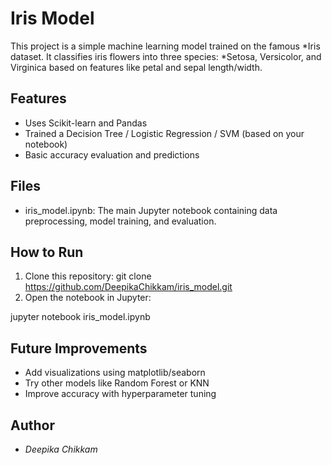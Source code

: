# Iris Model

This project is a simple machine learning model trained on the famous *Iris dataset. It classifies iris flowers into three species: *Setosa, Versicolor, and Virginica based on features like petal and sepal length/width.

## Features
- Uses Scikit-learn and Pandas
- Trained a Decision Tree / Logistic Regression / SVM (based on your notebook)
- Basic accuracy evaluation and predictions

## Files
- iris_model.ipynb: The main Jupyter notebook containing data preprocessing, model training, and evaluation.

## How to Run
1. Clone this repository: git clone https://github.com/DeepikaChikkam/iris_model.git
2. Open the notebook in Jupyter:

jupyter notebook iris_model.ipynb

## Future Improvements
- Add visualizations using matplotlib/seaborn
- Try other models like Random Forest or KNN
- Improve accuracy with hyperparameter tuning

## Author
- *Deepika Chikkam* 
   
   

